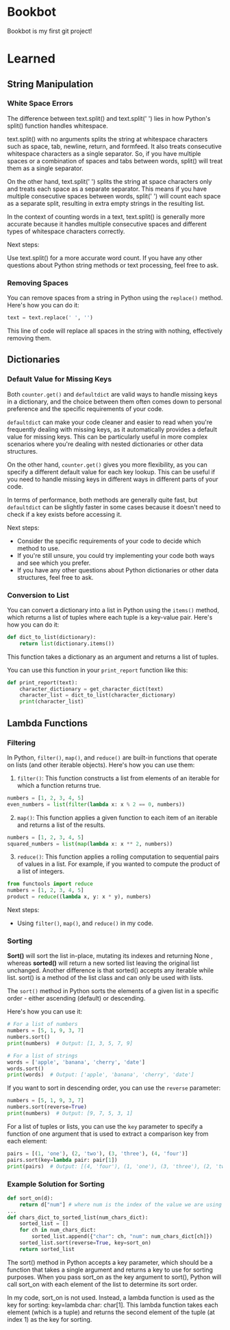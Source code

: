 # Bookbot
Bookbot is my first git project!

# Learned
## String Manipulation
### White Space Errors
The difference between text.split() and text.split(' ') lies in how Python's split() function handles whitespace.

text.split() with no arguments splits the string at whitespace characters such as space, tab, newline, return, and formfeed. It also treats consecutive whitespace characters as a single separator. So, if you have multiple spaces or a combination of spaces and tabs between words, split() will treat them as a single separator.

On the other hand, text.split(' ') splits the string at space characters only and treats each space as a separate separator. This means if you have multiple consecutive spaces between words, split(' ') will count each space as a separate split, resulting in extra empty strings in the resulting list.

In the context of counting words in a text, text.split() is generally more accurate because it handles multiple consecutive spaces and different types of whitespace characters correctly.

Next steps:

Use text.split() for a more accurate word count.
If you have any other questions about Python string methods or text processing, feel free to ask.

### Removing Spaces
You can remove spaces from a string in Python using the `replace()` method. Here's how you can do it:

```python
text = text.replace(' ', '')
```

This line of code will replace all spaces in the string with nothing, effectively removing them.

## Dictionaries
### Default Value for Missing Keys
Both `counter.get()` and `defaultdict` are valid ways to handle missing keys in a dictionary, and the choice between them often comes down to personal preference and the specific requirements of your code.

`defaultdict` can make your code cleaner and easier to read when you're frequently dealing with missing keys, as it automatically provides a default value for missing keys. This can be particularly useful in more complex scenarios where you're dealing with nested dictionaries or other data structures.

On the other hand, `counter.get()` gives you more flexibility, as you can specify a different default value for each key lookup. This can be useful if you need to handle missing keys in different ways in different parts of your code.

In terms of performance, both methods are generally quite fast, but `defaultdict` can be slightly faster in some cases because it doesn't need to check if a key exists before accessing it.

Next steps:
- Consider the specific requirements of your code to decide which method to use.
- If you're still unsure, you could try implementing your code both ways and see which you prefer.
- If you have any other questions about Python dictionaries or other data structures, feel free to ask.
### Conversion to List
You can convert a dictionary into a list in Python using the `items()` method, which returns a list of tuples where each tuple is a key-value pair. Here's how you can do it:

```python
def dict_to_list(dictionary):
    return list(dictionary.items())
```

This function takes a dictionary as an argument and returns a list of tuples.

You can use this function in your `print_report` function like this:

```python
def print_report(text):
    character_dictionary = get_character_dict(text)
    character_list = dict_to_list(character_dictionary)
    print(character_list)
```
## Lambda Functions
### Filtering
In Python, `filter()`, `map()`, and `reduce()` are built-in functions that operate on lists (and other iterable objects). Here's how you can use them:

1. `filter()`: This function constructs a list from elements of an iterable for which a function returns true.

```python
numbers = [1, 2, 3, 4, 5]
even_numbers = list(filter(lambda x: x % 2 == 0, numbers))
```

2. `map()`: This function applies a given function to each item of an iterable and returns a list of the results.

```python
numbers = [1, 2, 3, 4, 5]
squared_numbers = list(map(lambda x: x ** 2, numbers))
```

3. `reduce()`: This function applies a rolling computation to sequential pairs of values in a list. For example, if you wanted to compute the product of a list of integers.

```python
from functools import reduce
numbers = [1, 2, 3, 4, 5]
product = reduce((lambda x, y: x * y), numbers)
```

Next steps:
- Using `filter()`, `map()`, and `reduce()` in my code.

### Sorting
**Sort()** will sort the list in-place, mutating its indexes and returning None , whereas **sorted()** will return a new sorted list leaving the original list unchanged. Another difference is that sorted() accepts any iterable while list. sort() is a method of the list class and can only be used with lists.

The `sort()` method in Python sorts the elements of a given list in a specific order - either ascending (default) or descending.

Here's how you can use it:

```python
# For a list of numbers
numbers = [5, 1, 9, 3, 7]
numbers.sort()
print(numbers)  # Output: [1, 3, 5, 7, 9]

# For a list of strings
words = ['apple', 'banana', 'cherry', 'date']
words.sort()
print(words)  # Output: ['apple', 'banana', 'cherry', 'date']
```

If you want to sort in descending order, you can use the `reverse` parameter:

```python
numbers = [5, 1, 9, 3, 7]
numbers.sort(reverse=True)
print(numbers)  # Output: [9, 7, 5, 3, 1]
```

For a list of tuples or lists, you can use the `key` parameter to specify a function of one argument that is used to extract a comparison key from each element:

```python
pairs = [(1, 'one'), (2, 'two'), (3, 'three'), (4, 'four')]
pairs.sort(key=lambda pair: pair[1])
print(pairs)  # Output: [(4, 'four'), (1, 'one'), (3, 'three'), (2, 'two')]
```

### Example Solution for Sorting

```python
def sort_on(d):
    return d["num"] # where num is the index of the value we are using to are a key for sorting
...
def chars_dict_to_sorted_list(num_chars_dict):
    sorted_list = []
    for ch in num_chars_dict:
        sorted_list.append({"char": ch, "num": num_chars_dict[ch]})
    sorted_list.sort(reverse=True, key=sort_on)
    return sorted_list
```
The sort() method in Python accepts a key parameter, which should be a function that takes a single argument and returns a key to use for sorting purposes. When you pass sort_on as the key argument to sort(), Python will call sort_on with each element of the list to determine its sort order.

In my code, sort_on is not used. Instead, a lambda function is used as the key for sorting: key=lambda char: char[1]. This lambda function takes each element (which is a tuple) and returns the second element of the tuple (at index 1) as the key for sorting.